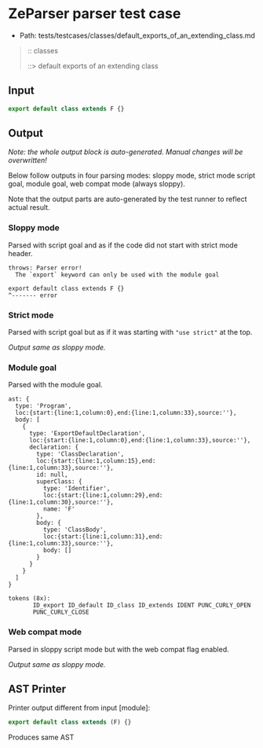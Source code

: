 # ZeParser parser test case

- Path: tests/testcases/classes/default_exports_of_an_extending_class.md

> :: classes
>
> ::> default exports of an extending class

## Input

`````js
export default class extends F {}
`````

## Output

_Note: the whole output block is auto-generated. Manual changes will be overwritten!_

Below follow outputs in four parsing modes: sloppy mode, strict mode script goal, module goal, web compat mode (always sloppy).

Note that the output parts are auto-generated by the test runner to reflect actual result.

### Sloppy mode

Parsed with script goal and as if the code did not start with strict mode header.

`````
throws: Parser error!
  The `export` keyword can only be used with the module goal

export default class extends F {}
^------- error
`````

### Strict mode

Parsed with script goal but as if it was starting with `"use strict"` at the top.

_Output same as sloppy mode._

### Module goal

Parsed with the module goal.

`````
ast: {
  type: 'Program',
  loc:{start:{line:1,column:0},end:{line:1,column:33},source:''},
  body: [
    {
      type: 'ExportDefaultDeclaration',
      loc:{start:{line:1,column:0},end:{line:1,column:33},source:''},
      declaration: {
        type: 'ClassDeclaration',
        loc:{start:{line:1,column:15},end:{line:1,column:33},source:''},
        id: null,
        superClass: {
          type: 'Identifier',
          loc:{start:{line:1,column:29},end:{line:1,column:30},source:''},
          name: 'F'
        },
        body: {
          type: 'ClassBody',
          loc:{start:{line:1,column:31},end:{line:1,column:33},source:''},
          body: []
        }
      }
    }
  ]
}

tokens (8x):
       ID_export ID_default ID_class ID_extends IDENT PUNC_CURLY_OPEN
       PUNC_CURLY_CLOSE
`````


### Web compat mode

Parsed in sloppy script mode but with the web compat flag enabled.

_Output same as sloppy mode._

## AST Printer

Printer output different from input [module]:

````js
export default class extends (F) {}
````

Produces same AST
